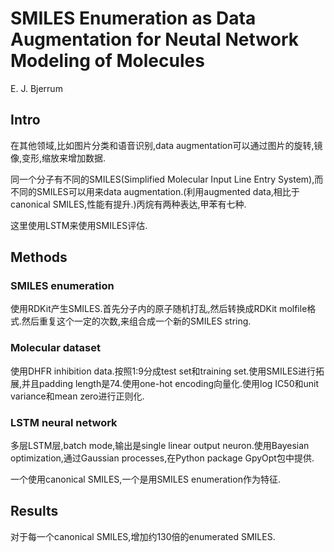 # SMILES Enumeration as Data Augmentation for Neutal Network Modeling of Molecules

E. J. Bjerrum

## Intro

在其他领域,比如图片分类和语音识别,data augmentation可以通过图片的旋转,镜像,变形,缩放来增加数据.

同一个分子有不同的SMILES(Simplified Molecular Input Line Entry System),而不同的SMILES可以用来data augmentation.(利用augmented data,相比于canonical SMILES,性能有提升.)丙烷有两种表达,甲苯有七种.

这里使用LSTM来使用SMILES评估.

## Methods

### SMILES enumeration

使用RDKit产生SMILES.首先分子内的原子随机打乱,然后转换成RDKit molfile格式.然后重复这个一定的次数,来组合成一个新的SMILES string.

### Molecular dataset

使用DHFR inhibition data.按照1:9分成test set和training set.使用SMILES进行拓展,并且padding length是74.使用one-hot encoding向量化.使用log IC50和unit variance和mean zero进行正则化.

### LSTM neural network

多层LSTM层,batch mode,输出是single linear output neuron.使用Bayesian optimization,通过Gaussian processes,在Python package GpyOpt包中提供.

一个使用canonical SMILES,一个是用SMILES enumeration作为特征.

## Results

对于每一个canonical SMILES,增加约130倍的enumerated SMILES.